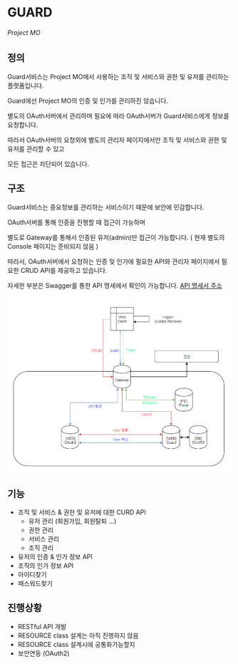 # GUARD

###### Project MO



## 정의

Guard서비스는 Project MO에서 사용하는 조직 및 서비스와 권한 및 유저를 관리하는 플랫폼입니다.

Guard에선 Project MO의 인증 및 인가를 관리하진 않습니다.

별도의 OAuth서버에서 관리하며 필요에 따라 OAuth서버가 Guard서비스에게 정보를 요청합니다.

따라서 OAuth서버의 요청외에 별도의 관리자 페이지에서만 조직 및 서비스와 권한 및 유저를 관리할 수 있고 

모든 접근은 차단되어 있습니다.



## 구조

Guard서비스는 중요정보를 관리하는 서비스이기 때문에 보안에 민감합니다.

OAuth서버를 통해 인증을 진행할 때 접근이 가능하며

별도로 Gateway를 통해서 인증된 유저(admin)만 접근이 가능합니다. ( 현재 별도의 Console 페이지는 준비되지 않음 )



따라서, OAuth서버에서 요청하는 인증 및 인가에 필요한 API와 관리자 페이지에서 필요한 CRUD API를 제공하고 있습니다.

자세한 부분은 Swagger를 통한 API 명세에서 확인이 가능합니다. [API 명세서 주소](http://google.com)

![1564963934983](assets/1564963934983.png)



## 기능

- 조직 및 서비스 & 권한 및 유저에 대한 CURD API 
  - 유저 관리 (회원가입, 회원탈퇴 ...)
  - 권한 관리
  - 서비스 관리
  - 조직 관리
- 유저의 인증 & 인가 정보 API
- 조직의 인가 정보 API
- 아이디찾기
- 패스워드찾기



## 진행상황

- RESTful API 개발
- RESOURCE class 설계는 아직 진행하지 않음
 - RESOURCE class 설계시에 공통화가능할지
- 보안연동 (OAuth2)
